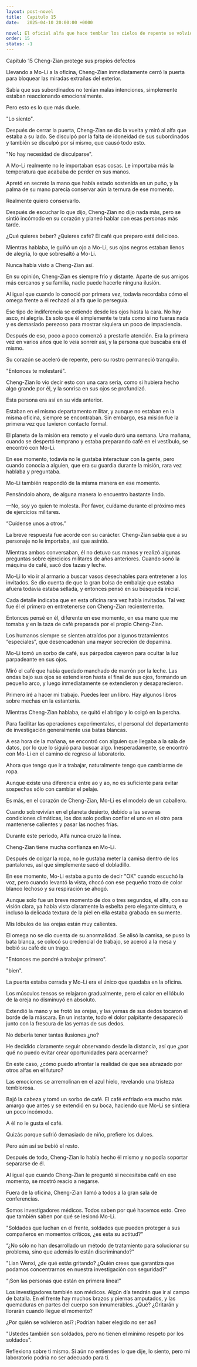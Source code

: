 ```yaml
---
layout: post-novel
title:  Capitulo 15
date:   2025-04-10 20:00:00 +0000

novel: El oficial alfa que hace temblar los cielos de repente se volvió dulce
order: 15
status: -1
---
```


Capítulo 15 Cheng-Zian protege sus propios defectos

Llevando a Mo-Li a la oficina, Cheng-Zian inmediatamente cerró la puerta para bloquear las miradas extrañas del exterior.

Sabía que sus subordinados no tenían malas intenciones, simplemente estaban reaccionando emocionalmente.

Pero esto es lo que más duele.

"Lo siento".

Después de cerrar la puerta, Cheng-Zian se dio la vuelta y miró al alfa que estaba a su lado. Se disculpó por la falta de idoneidad de sus subordinados y también se disculpó por sí mismo, que causó todo esto.

"No hay necesidad de disculparse".

A Mo-Li realmente no le importaban esas cosas. Le importaba más la temperatura que acababa de perder en sus manos.

Apretó en secreto la mano que había estado sostenida en un puño, y la palma de su mano parecía conservar aún la ternura de ese momento.

Realmente quiero conservarlo.

Después de escuchar lo que dijo, Cheng-Zian no dijo nada más, pero se sintió incómodo en su corazón y planeó hablar con esas personas más tarde.

¿Qué quieres beber? ¿Quieres café? El café que preparo está delicioso.

Mientras hablaba, le guiñó un ojo a Mo-Li, sus ojos negros estaban llenos de alegría, lo que sobresaltó a Mo-Li.

Nunca había visto a Cheng-Zian así.

En su opinión, Cheng-Zian es siempre frío y distante. Aparte de sus amigos más cercanos y su familia, nadie puede hacerle ninguna ilusión.

Al igual que cuando lo conoció por primera vez, todavía recordaba cómo el omega frente a él rechazó al alfa que lo perseguía.

Ese tipo de indiferencia se extiende desde los ojos hasta la cara. No hay asco, ni alegría. Es solo que él simplemente te trata como si no fueras nada y es demasiado perezoso para mostrar siquiera un poco de impaciencia.

Después de eso, poco a poco comenzó a prestarle atención. Era la primera vez en varios años que lo veía sonreír así, y la persona que buscaba era él mismo.

Su corazón se aceleró de repente, pero su rostro permaneció tranquilo.

"Entonces te molestaré".

Cheng-Zian lo vio decir esto con una cara seria, como si hubiera hecho algo grande por él, y la sonrisa en sus ojos se profundizó.

Esta persona era así en su vida anterior.

Estaban en el mismo departamento militar, y aunque no estaban en la misma oficina, siempre se encontraban. Sin embargo, esa misión fue la primera vez que tuvieron contacto formal.

El planeta de la misión era remoto y el vuelo duró una semana. Una mañana, cuando se despertó temprano y estaba preparando café en el vestíbulo, se encontró con Mo-Li.

En ese momento, todavía no le gustaba interactuar con la gente, pero cuando conocía a alguien, que era su guardia durante la misión, rara vez hablaba y preguntaba.

Mo-Li también respondió de la misma manera en ese momento.

Pensándolo ahora, de alguna manera lo encuentro bastante lindo.

—No, soy yo quien te molesta. Por favor, cuídame durante el próximo mes de ejercicios militares.

“Cuídense unos a otros.”

La breve respuesta fue acorde con su carácter. Cheng-Zian sabía que a su personaje no le importaba, así que asintió.

Mientras ambos conversaban, él no detuvo sus manos y realizó algunas preguntas sobre ejercicios militares de años anteriores. Cuando sonó la máquina de café, sacó dos tazas y leche.

Mo-Li lo vio ir al armario a buscar vasos desechables para entretener a los invitados. Se dio cuenta de que la gran bolsa de embalaje que estaba afuera todavía estaba sellada, y entonces pensó en su búsqueda inicial.

Cada detalle indicaba que en esta oficina rara vez había invitados. Tal vez fue él el primero en entretenerse con Cheng-Zian recientemente.

Entonces pensé en él, diferente en ese momento, en esa mano que me tomaba y en la taza de café preparada por el propio Cheng-Zian.

Los humanos siempre se sienten atraídos por algunos tratamientos “especiales”, que desencadenan una mayor secreción de dopamina.

Mo-Li tomó un sorbo de café, sus párpados cayeron para ocultar la luz parpadeante en sus ojos.

Miró el café que había quedado manchado de marrón por la leche. Las ondas bajo sus ojos se extendieron hasta el final de sus ojos, formando un pequeño arco, y luego inmediatamente se extendieron y desaparecieron.

Primero iré a hacer mi trabajo. Puedes leer un libro. Hay algunos libros sobre mechas en la estantería.

Mientras Cheng-Zian hablaba, se quitó el abrigo y lo colgó en la percha.

Para facilitar las operaciones experimentales, el personal del departamento de investigación generalmente usa batas blancas.

A esa hora de la mañana, se encontró con alguien que llegaba a la sala de datos, por lo que lo siguió para buscar algo. Inesperadamente, se encontró con Mo-Li en el camino de regreso al laboratorio.

Ahora que tengo que ir a trabajar, naturalmente tengo que cambiarme de ropa.

Aunque existe una diferencia entre ao y ao, no es suficiente para evitar sospechas sólo con cambiar el pelaje.

Es más, en el corazón de Cheng-Zian, Mo-Li es el modelo de un caballero.

Cuando sobrevivían en el planeta desierto, debido a las severas condiciones climáticas, los dos solo podían confiar el uno en el otro para mantenerse calientes y pasar las noches frías.

Durante este período, Alfa nunca cruzó la línea.

Cheng-Zian tiene mucha confianza en Mo-Li.

Después de colgar la ropa, no le gustaba meter la camisa dentro de los pantalones, así que simplemente sacó el dobladillo.

En ese momento, Mo-Li estaba a punto de decir "OK" cuando escuchó la voz, pero cuando levantó la vista, chocó con ese pequeño trozo de color blanco lechoso y su respiración se ahogó.

Aunque solo fue un breve momento de dos o tres segundos, el alfa, con su visión clara, ya había visto claramente la esbelta pero elegante cintura, e incluso la delicada textura de la piel en ella estaba grabada en su mente.

Mis lóbulos de las orejas están muy calientes.

El omega no se dio cuenta de su anormalidad. Se alisó la camisa, se puso la bata blanca, se colocó su credencial de trabajo, se acercó a la mesa y bebió su café de un trago.

"Entonces me pondré a trabajar primero".

"bien".

La puerta estaba cerrada y Mo-Li era el único que quedaba en la oficina.

Los músculos tensos se relajaron gradualmente, pero el calor en el lóbulo de la oreja no disminuyó en absoluto.

Extendió la mano y se frotó las orejas, y las yemas de sus dedos tocaron el borde de la máscara. En un instante, todo el dolor palpitante desapareció junto con la frescura de las yemas de sus dedos.

No debería tener tantas ilusiones ¿no?

He decidido claramente seguir observando desde la distancia, así que ¿por qué no puedo evitar crear oportunidades para acercarme?

En este caso, ¿cómo puedo afrontar la realidad de que sea abrazado por otros alfas en el futuro?

Las emociones se arremolinan en el azul hielo, revelando una tristeza temblorosa.

Bajó la cabeza y tomó un sorbo de café. El café enfriado era mucho más amargo que antes y se extendió en su boca, haciendo que Mo-Li se sintiera un poco incómodo.

A él no le gusta el café.

Quizás porque sufrió demasiado de niño, prefiere los dulces.

Pero aún así se bebió el resto.

Después de todo, Cheng-Zian lo había hecho él mismo y no podía soportar separarse de él.

Al igual que cuando Cheng-Zian le preguntó si necesitaba café en ese momento, se mostró reacio a negarse.

Fuera de la oficina, Cheng-Zian llamó a todos a la gran sala de conferencias.

Somos investigadores médicos. Todos saben por qué hacemos esto. Creo que también saben por qué se lesionó Mo-Li.

"Soldados que luchan en el frente, soldados que pueden proteger a sus compañeros en momentos críticos, ¿es esta su actitud?"

“¿No sólo no han desarrollado un método de tratamiento para solucionar su problema, sino que además lo están discriminando?”

"Lian Wenxi, ¿de qué estás gritando? ¿Quién crees que garantiza que podamos concentrarnos en nuestra investigación con seguridad?"

“¡Son las personas que están en primera línea!”

Los investigadores también son médicos. Algún día tendrán que ir al campo de batalla. En el frente hay muchos brazos y piernas amputados, y las quemaduras en partes del cuerpo son innumerables. ¿Qué? ¿Gritarán y llorarán cuando llegue el momento?

¿Por quién se volvieron así? ¡Podrían haber elegido no ser así!

"Ustedes también son soldados, pero no tienen el mínimo respeto por los soldados".

Reflexiona sobre ti mismo. Si aún no entiendes lo que dije, lo siento, pero mi laboratorio podría no ser adecuado para ti.






